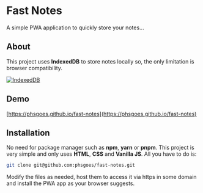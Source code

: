 # Fast Notes

A simple PWA application to quickly store your notes...

## About
This project uses **IndexedDB** to store notes locally so, the only limitation is browser compatibility. 

[![IndexedDB](https://i.ibb.co/Tqc4qBZN/Screenshot-20250706-141513.png)](https://caniuse.com/?search=IndexedDB)

## Demo
[https://phsgoes.github.io/fast-notes](https://phsgoes.github.io/fast-notes)

## Installation

No need for package manager such as **npm**, **yarn** or **pnpm**. This project is very simple and only uses **HTML**, **CSS** and **Vanilla JS**. All you have to do is:

```bash
git clone git@github.com:phsgoes/fast-notes.git
```

Modify the files as needed, host them to access it via https in some domain and install the PWA app as your browser suggests.
